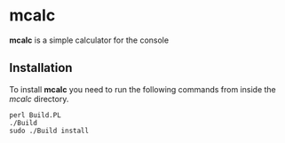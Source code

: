 # mcalc

**mcalc** is a simple calculator for the console

## Installation

To install **mcalc** you need to run the following commands from inside the *mcalc* directory.

    perl Build.PL
    ./Build
    sudo ./Build install
